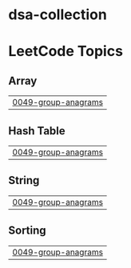 # dsa-collection

<!---LeetCode Topics Start-->
# LeetCode Topics
## Array
|  |
| ------- |
| [0049-group-anagrams](https://github.com/bete7512/dsa-collection/tree/master/0049-group-anagrams) |
## Hash Table
|  |
| ------- |
| [0049-group-anagrams](https://github.com/bete7512/dsa-collection/tree/master/0049-group-anagrams) |
## String
|  |
| ------- |
| [0049-group-anagrams](https://github.com/bete7512/dsa-collection/tree/master/0049-group-anagrams) |
## Sorting
|  |
| ------- |
| [0049-group-anagrams](https://github.com/bete7512/dsa-collection/tree/master/0049-group-anagrams) |
<!---LeetCode Topics End-->